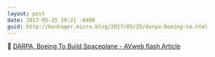 ```yaml
---
layout: post
date: 2017-05-25 19:21 -0400
guid: http://benhager.micro.blog/2017/05/25/darpa-boeing-to.html
---
```

🚀 [DARPA, Boeing To Build Spaceplane - AVweb flash Article](https://www.avweb.com/avwebflash/news/DARPA-Boeing-To-Build-Spaceplane-229047-1.html)
